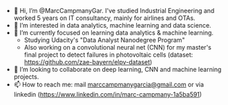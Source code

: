 - 👋 Hi, I’m @MarcCampmanyGar. I've studied Industrial Engineering and worked 5 years on IT consultancy, mainly for airlines and OTAs.
- 👀 I’m interested in data analytics, machine learning and data science.
- 🌱 I’m currently focused on learning data analytics & machine learning. 
  - Studying Udacity's "Data Analyst Nanodegree Program"
  - Also working on a convolutional neural net (CNN) for my master's final project to detect failures in photovoltaic cells (dataset: https://github.com/zae-bayern/elpv-dataset)
- 💞️ I’m looking to collaborate on deep learning, CNN and machine learning projects.
- 📫 How to reach me: mail marccampmanygarcia@gmail.com or via linkedin (https://www.linkedin.com/in/marc-campmany-1a5ba591)

<!---
MarcCampmanyGar/MarcCampmanyGar is a ✨ special ✨ repository because its `README.md` (this file) appears on your GitHub profile.
You can click the Preview link to take a look at your changes.
--->
